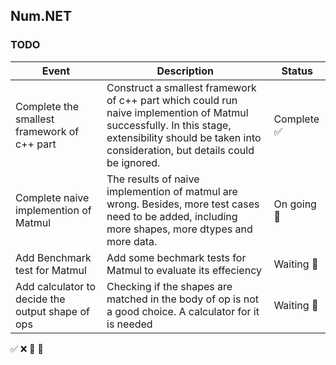 ## Num.NET

### TODO

| Event | Description | Status |
| ----- | -------------- | ----- |
| Complete the smallest framework of c++ part | Construct a smallest framework of c++ part which could run naive implemention of Matmul successfully. In this stage, extensibility should be taken into consideration, but details could be ignored. | Complete ✅ |
| Complete naive implemention of Matmul | The results of naive implemention of matmul are wrong. Besides, more test cases need to be added, including more shapes, more dtypes and more data. | On going 🚀 |
| Add Benchmark test for Matmul | Add some bechmark tests for Matmul to evaluate its effeciency | Waiting 🔵 |
| Add calculator to decide the output shape of ops | Checking if the shapes are matched in the body of op is not a good choice. A calculator for it is needed | Waiting 🔵 |


✅   ❌   🚀   🔵